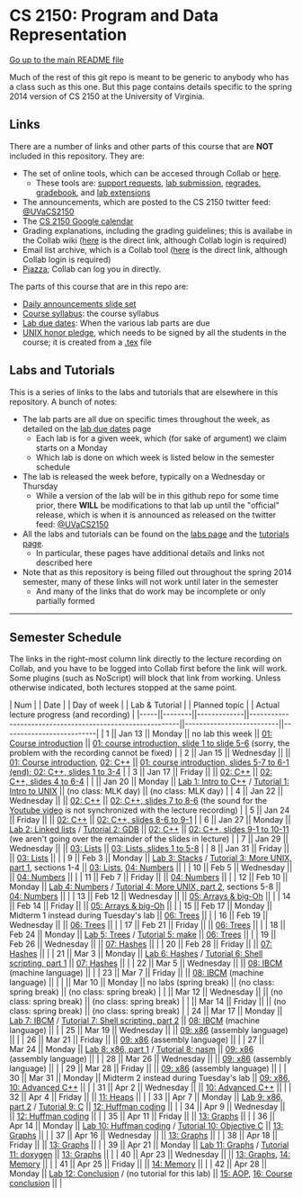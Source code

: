 CS 2150: Program and Data Representation
========================================

[Go up to the main README file](../README.html)

Much of the rest of this git repo is meant to be generic to anybody
who has a class such as this one.  But this page contains details
specific to the spring 2014 version of CS 2150 at the University of
Virginia.

Links
-----

There are a number of links and other parts of this course that are
**NOT** included in this repository.  They are:

- The set of online tools, which can be accesed through Collab or [here](https://libra.cs.virginia.edu/~pedagogy/).
  - These tools are:
    [support requests](https://libra.cs.virginia.edu/~pedagogy/support.php), 
    [lab submission](https://libra.cs.virginia.edu/~pedagogy/submit.php), 
    [regrades](https://libra.cs.virginia.edu/~pedagogy/regrades.php), 
    [gradebook](https://libra.cs.virginia.edu/~pedagogy/gradebook.php), and 
    [lab extensions](https://libra.cs.virginia.edu/~pedagogy/labextension.php)
- The announcements, which are posted to the CS 2150 twitter feed:
  [@UVaCS2150](http://twitter.com/UVaCS2150)
- The [CS 2150 Google 
  calendar](https://www.google.com/calendar/embed?src=1ea0dfillqvhlop8d7t0m8afuo%40group.calendar.google.com&amp;amp;ctz=America/New_York)
- Grading explanations, including the grading guidelines; this is
  availabe in the Collab wiki
 ([here](https://collab.itc.virginia.edu/portal/site/7d8b39e0-ac9d-48c1-ab42-c3ca20dfb23c/page/618f97d9-06f2-4da8-8197-5ddadbbc9f51)
  is the direct link, although Collab login is required)
- Email list archive, which is a Collab tool
  ([here](https://collab.itc.virginia.edu/portal/site/7d8b39e0-ac9d-48c1-ab42-c3ca20dfb23c/page/770a28a5-0679-405a-913a-49301c5c9a60)
  is the direct link, although Collab login is required)
- [Piazza](https://piazza.com/); Collab can log you in directly.

The parts of this course that are in this repo are:

- [Daily announcements slide set](daily-announcements.html)
- [Course syllabus](syllabus.html): the course syllabus
- [Lab due dates](labduedates.html): When the various lab parts
  are due
- [UNIX honor pledge](unix-honor-pledge-s14.pdf), which needs to be
  signed by all the students in the course; it is created from a
  [.tex](unix-honor-pledge.tex) file

Labs and Tutorials
------------------

This is a series of links to the labs and tutorials that are elsewhere
in this repository.  A bunch of notes:

- The lab parts are all due on specific times throughout the week, as
  detailed on the [lab due dates](labduedates.html) page
  - Each lab is for a given week, which (for sake of argument) we
    claim starts on a Monday
  - Which lab is done on which week is listed below in the semester
    schedule
- The lab is released the week before, typically on a Wednesday or
  Thursday
  - While a version of the lab will be in this github repo for
    some time prior, there **WILL** be modifications to that lab up
    until the "official" release, which is when it is announced as
    released on the twitter feed:
    [@UVaCS2150](http://twitter.com/UVaCS2150)
- All the labs and tutorials can be found on the [labs
  page](../labs/index.html) and the [tutorials
  page](../tutorials/index.html).  
  - In particular, these pages have additional details and links not
    described here
- Note that as this repository is being filled out throughout the spring
  2014 semester, many of these links will not work until later in the
  semester
  - And many of the links that do work may be incomplete or only
    partially formed

------------------------------------------------------------

Semester Schedule
-----------------

The links in the right-most column link directly to the lecture
recording on Collab, and you have to be logged into Collab first
before the link will work. Some plugins (such as NoScript) will block
that link from working.  Unless otherwise indicated, both lectures
stopped at the same point.

| Num |&nbsp;| Date |&nbsp;| Day of week |&nbsp;| Lab & Tutorial |&nbsp;| Planned topic |&nbsp;| Actual lecture progress (and recording) |
|-----||--------||-------------||----------------------------------------------------------||--------------------------||--------------------------|
| 1 || Jan&nbsp;13 || Monday || no lab this week || [01: Course introduction](../slides/01-intro.html) || [01: course introduction, slide 1 to slide 5-6](https://collab.itc.virginia.edu/access/content/group/7d8b39e0-ac9d-48c1-ab42-c3ca20dfb23c/lectures/01-intro-1b/01-intro-1b.htm) (sorry, the problem with the recording cannot be fixed) |
| 2 || Jan&nbsp;15 || Wednesday || || [01: Course introduction](../slides/01-intro.html), [02: C++](../slides/02-cpp.html) || [01: course introduction, slides 5-7 to 6-1 (end); 02: C++, slides 1 to 3-4](https://collab.itc.virginia.edu/access/content/group/7d8b39e0-ac9d-48c1-ab42-c3ca20dfb23c/lectures/02-cpp-1b/02-cpp-1b.htm) |
| 3 || Jan&nbsp;17 || Friday || || [02: C++](../slides/02-cpp.html) || [02: C++, slides 4 to 6-4](https://collab.itc.virginia.edu/access/content/group/7d8b39e0-ac9d-48c1-ab42-c3ca20dfb23c/lectures/02-cpp-2b/02-cpp-2b.htm) |
| || Jan&nbsp;20 || Monday || [Lab 1: Intro to C++](../labs/lab01/index.html) / [Tutorial 1: Intro to UNIX](../tutorials/01-intro-unix/index.html) || (no class: MLK day) || (no class: MLK day) |
| 4 || Jan&nbsp;22 || Wednesday || || [02: C++](../slides/02-cpp.html) || [02: C++, slides 7 to 8-6](https://collab.itc.virginia.edu/access/content/group/7d8b39e0-ac9d-48c1-ab42-c3ca20dfb23c/lectures/02-cpp-3b/02-cpp-3b.htm) (the sound for the [Youtube video](http://www.youtube.com/watch?v=UvoHwFvAvQE) is not synchronized with the lecture recording) |
| 5 || Jan&nbsp;24 || Friday || || [02: C++](../slides/02-cpp.html) || [02: C++, slides 8-6 to 9-1](https://collab.itc.virginia.edu/access/content/group/7d8b39e0-ac9d-48c1-ab42-c3ca20dfb23c/lectures/02-cpp-4b/02-cpp-4b.htm) |
| 6 || Jan&nbsp;27 || Monday || [Lab 2: Linked lists](../labs/lab02/index.html) / [Tutorial 2: GDB](../tutorials/02-gdb/index.html) || [02: C++](../slides/02-cpp.html) || [02: C++, slides 9-1 to  10-11](https://collab.itc.virginia.edu/access/content/group/7d8b39e0-ac9d-48c1-ab42-c3ca20dfb23c/lectures/02-cpp-5b/02-cpp-5b.htm) (we aren't going over the remainder of the slides in lecture) |
| 7 || Jan&nbsp;29 || Wednesday || || [03: Lists](../slides/03-lists.html) || [03: Lists, slides 1 to 5-8](https://collab.itc.virginia.edu/access/content/group/7d8b39e0-ac9d-48c1-ab42-c3ca20dfb23c/lectures/03-lists-1b/03-lists-1b.htm) |
| 8 || Jan&nbsp;31 || Friday || || [03: Lists](../slides/03-lists.html) || |
| 9 || Feb&nbsp;3 || Monday || [Lab 3: Stacks](../labs/lab03/index.html) / [Tutorial 3: More UNIX, part 1](../tutorials/03-04-more-unix/index.html), sections 1-4 || [03: Lists](../slides/03-lists.html), [04: Numbers](../slides/04-numbers.html) || |
| 10 || Feb&nbsp;5 || Wednesday || || [04: Numbers](../slides/04-numbers.html) || |
| 11 || Feb&nbsp;7 || Friday || || [04: Numbers](../slides/04-numbers.html) || |
| 12 || Feb&nbsp;10 || Monday || [Lab 4: Numbers](../labs/lab04/index.html) / [Tutorial 4: More UNIX, part 2](../tutorials/03-04-more-unix/index.html), sections 5-8 || [04: Numbers](../slides/04-numbers.html) || |
| 13 || Feb&nbsp;12 || Wednesday || || [05: Arrays & big-Oh](../slides/05-arrays-big-oh.html) || |
| 14 || Feb&nbsp;14 || Friday || || [05: Arrays & big-Oh](../slides/05-arrays-big-oh.html) || |
| 15 || Feb&nbsp;17 || Monday || Midterm 1 instead during Tuesday's lab || [06: Trees](../slides/06-trees.html) || |
| 16 || Feb&nbsp;19 || Wednesday || || [06: Trees](../slides/06-trees.html) || |
| 17 || Feb&nbsp;21 || Friday || || [06: Trees](../slides/06-trees.html) || |
| 18 || Feb&nbsp;24 || Monday || [Lab 5: Trees](../labs/lab05/index.html) / [Tutorial 5: make](../tutorials/05-make/index.html) || [06: Trees](../slides/06-trees.html) || |
| 19 || Feb&nbsp;26 || Wednesday || || [07: Hashes](../slides/07-hashes.html) || |
| 20 || Feb&nbsp;28 || Friday || || [07: Hashes](../slides/07-hashes.html) || |
| 21 || Mar&nbsp;3 || Monday || [Lab 6: Hashes](../labs/lab06/index.html) / [Tutorial 6: Shell scripting, part 1](../tutorials/06-shell-scripts-pt1/index.html) || [07: Hashes](../slides/07-hashes.html) || |
| 22 || Mar&nbsp;5 || Wednesday || || [08: IBCM](../slides/08-ibcm.html) (machine language) || |
| 23 || Mar&nbsp;7 || Friday || || [08: IBCM](../slides/08-ibcm.html) (machine language) || |
| || Mar&nbsp;10 || Monday || no labs (spring break) || (no class: spring break) || (no class: spring break) |
| || Mar&nbsp;12 || Wednesday || || (no class: spring break) || (no class: spring break) |
| || Mar&nbsp;14 || Friday || || (no class: spring break) || (no class: spring break) |
| 24 || Mar&nbsp;17 || Monday || [Lab 7: IBCM](../labs/lab07/index.html) / [Tutorial 7: Shell scripting, part 2](../tutorials/07-shell-scripts-pt2/index.html) || [08: IBCM](../slides/08-ibcm.html) (machine language) || |
| 25 || Mar&nbsp;19 || Wednesday || || [09: x86](../slides/09-x86.html) (assembly language) || |
| 26 || Mar&nbsp;21 || Friday || || [09: x86](../slides/09-x86.html) (assembly language) || |
| 27 || Mar&nbsp;24 || Monday || [Lab 8: x86, part 1](../labs/lab08/index.html) / [Tutorial 8: nasm](../tutorials/08-nasm/index.html) || [09: x86](../slides/09-x86.html) (assembly language) || |
| 28 || Mar&nbsp;26 || Wednesday || || [09: x86](../slides/09-x86.html) (assembly language) || |
| 29 || Mar&nbsp;28 || Friday || || [09: x86](../slides/09-x86.html) (assembly language) || |
| 30 || Mar&nbsp;31 || Monday || Midterm 2 instead during Tuesday's lab || [09: x86](../slides/09-x86.html), [10: Advanced C++](../slides/10-advanced-cpp.html) || |
| 31 || Apr&nbsp;2 || Wednesday || || [10: Advanced C++](../slides/10-advanced-cpp.html) || |
| 32 || Apr&nbsp;4 || Friday || || [11: Heaps](../slides/11-heaps.html) || |
| 33 || Apr&nbsp;7 || Monday || [Lab 9: x86, part 2](../labs/lab09/index.html) / [Tutorial 9: C](../tutorials/09-c/index.html) || [12: Huffman coding](../slides/12-huffman.html) || |
| 34 || Apr&nbsp;9 || Wednesday || || [12: Huffman coding](../slides/12-huffman.html) || |
| 35 || Apr&nbsp;11 || Friday || || [13: Graphs](../slides/13-graphs.html) || |
| 36 || Apr&nbsp;14 || Monday || [Lab 10: Huffman coding](../labs/lab10/index.html) / [Tutorial 10: Objective C](../tutorials/10-objc/index.html) || [13: Graphs](../slides/13-graphs.html) || |
| 37 || Apr&nbsp;16 || Wednesday || || [13: Graphs](../slides/13-graphs.html) || |
| 38 || Apr&nbsp;18 || Friday || || [13: Graphs](../slides/13-graphs.html) || |
| 39 || Apr&nbsp;21 || Monday || [Lab 11: Graphs](../labs/lab11/index.html) / [Tutorial 11: doxygen](../tutorials/11-doxygen/index.html) || [13: Graphs](../slides/13-graphs.html) || |
| 40 || Apr&nbsp;23 || Wednesday || || [13: Graphs](../slides/13-graphs.html), [14: Memory](../slides/14-memory.html) || |
| 41 || Apr&nbsp;25 || Friday || || [14: Memory](../slides/14-memory.html) || |
| 42 || Apr&nbsp;28 || Monday || [Lab 12: Conclusion](../labs/lab12/index.html) / (no tutorial for this lab) || [15: AOP](../slides/15-aop.html), [16: Course conclusion](../slides/16-conclusion.html) || |
